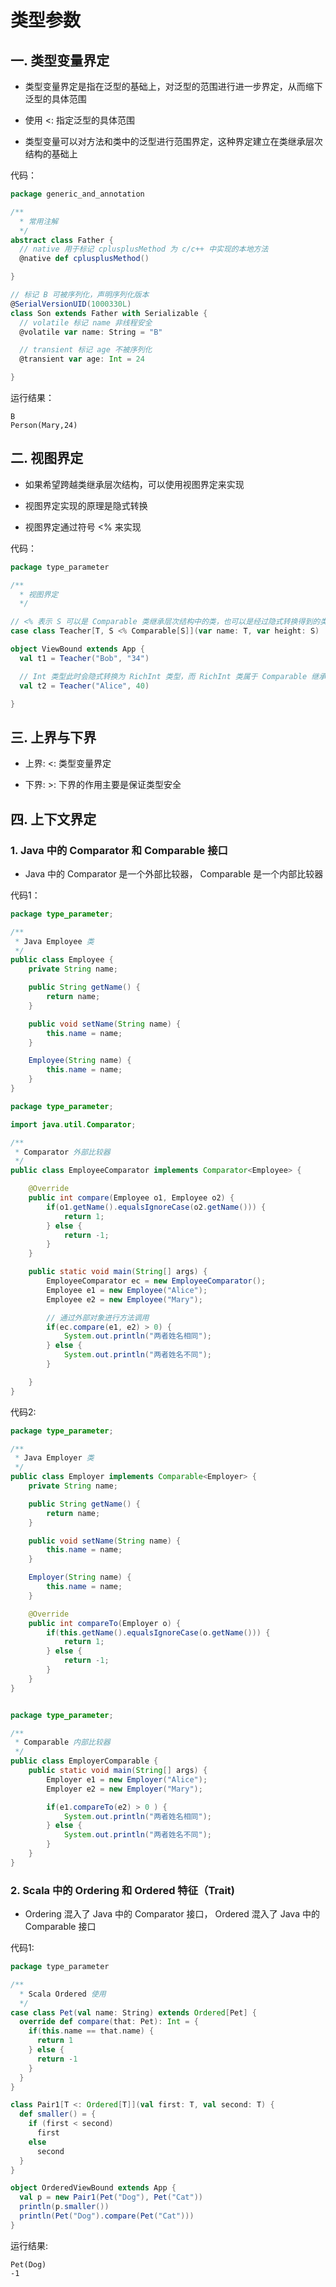 # 类型参数

## 一. 类型变量界定

- 类型变量界定是指在泛型的基础上，对泛型的范围进行进一步界定，从而缩下泛型的具体范围

- 使用 <: 指定泛型的具体范围

- 类型变量可以对方法和类中的泛型进行范围界定，这种界定建立在类继承层次结构的基础上

代码：

```scala
package generic_and_annotation

/**
  * 常用注解
  */
abstract class Father {
  // native 用于标记 cplusplusMethod 为 c/c++ 中实现的本地方法
  @native def cplusplusMethod()

}

// 标记 B 可被序列化，声明序列化版本
@SerialVersionUID(1000330L)
class Son extends Father with Serializable {
  // volatile 标记 name 非线程安全
  @volatile var name: String = "B"

  // transient 标记 age 不被序列化
  @transient var age: Int = 24

}
```

运行结果：

```
B
Person(Mary,24)
```

## 二. 视图界定

- 如果希望跨越类继承层次结构，可以使用视图界定来实现

- 视图界定实现的原理是隐式转换

- 视图界定通过符号 <% 来实现

代码：

```scala
package type_parameter

/**
  * 视图界定
  */

// <% 表示 S 可以是 Comparable 类继承层次结构中的类，也可以是经过隐式转换得到的类，该类实现了 Comparable 接口
case class Teacher[T, S <% Comparable[S]](var name: T, var height: S)

object ViewBound extends App {
  val t1 = Teacher("Bob", "34")

  // Int 类型此时会隐式转换为 RichInt 类型，而 RichInt 类属于 Comparable 继承层次结构
  val t2 = Teacher("Alice", 40)

}
```

## 三. 上界与下界

- 上界: <: 类型变量界定

- 下界: >: 下界的作用主要是保证类型安全



## 四. 上下文界定

### 1. Java 中的 Comparator 和 Comparable 接口

- Java 中的 Comparator 是一个外部比较器， Comparable 是一个内部比较器

代码1：

```java
package type_parameter;

/**
 * Java Employee 类
 */
public class Employee {
    private String name;

    public String getName() {
        return name;
    }

    public void setName(String name) {
        this.name = name;
    }

    Employee(String name) {
        this.name = name;
    }
}

package type_parameter;

import java.util.Comparator;

/**
 * Comparator 外部比较器
 */
public class EmployeeComparator implements Comparator<Employee> {

    @Override
    public int compare(Employee o1, Employee o2) {
        if(o1.getName().equalsIgnoreCase(o2.getName())) {
            return 1;
        } else {
            return -1;
        }
    }

    public static void main(String[] args) {
        EmployeeComparator ec = new EmployeeComparator();
        Employee e1 = new Employee("Alice");
        Employee e2 = new Employee("Mary");

        // 通过外部对象进行方法调用
        if(ec.compare(e1, e2) > 0) {
            System.out.println("两者姓名相同");
        } else {
            System.out.println("两者姓名不同");
        }

    }
}
```

代码2:

```java
package type_parameter;

/**
 * Java Employer 类
 */
public class Employer implements Comparable<Employer> {
    private String name;

    public String getName() {
        return name;
    }

    public void setName(String name) {
        this.name = name;
    }

    Employer(String name) {
        this.name = name;
    }

    @Override
    public int compareTo(Employer o) {
        if(this.getName().equalsIgnoreCase(o.getName())) {
            return 1;
        } else {
            return -1;
        }
    }
}


package type_parameter;

/**
 * Comparable 内部比较器
 */
public class EmployerComparable {
    public static void main(String[] args) {
        Employer e1 = new Employer("Alice");
        Employer e2 = new Employer("Mary");

        if(e1.compareTo(e2) > 0 ) {
            System.out.println("两者姓名相同");
        } else {
            System.out.println("两者姓名不同");
        }
    }
}
```

### 2. Scala 中的 Ordering 和 Ordered 特征（Trait)

- Ordering 混入了 Java 中的 Comparator 接口， Ordered 混入了 Java 中的 Comparable 接口

代码1:

```scala
package type_parameter

/**
  * Scala Ordered 使用
  */
case class Pet(val name: String) extends Ordered[Pet] {
  override def compare(that: Pet): Int = {
    if(this.name == that.name) {
      return 1
    } else {
      return -1
    }
  }
}

class Pair1[T <: Ordered[T]](val first: T, val second: T) {
  def smaller() = {
    if (first < second)
      first
    else
      second
  }
}

object OrderedViewBound extends App {
  val p = new Pair1(Pet("Dog"), Pet("Cat"))
  println(p.smaller())
  println(Pet("Dog").compare(Pet("Cat")))
}
```

运行结果:

```
Pet(Dog)
-1
```

